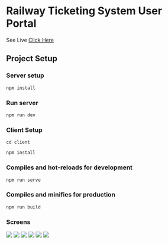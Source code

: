 # Railway Ticketing System User Portal

See Live [Click Here](https://rts-railway.herokuapp.com)

## Project Setup

### Server setup
```
npm install
```

### Run server
```
npm run dev
```

### Client Setup
```
cd client
```

```
npm install
```

### Compiles and hot-reloads for development
```
npm run serve
```

### Compiles and minifies for production
```
npm run build
```

### Screens

<img src="images/1.PNG">

<img src="images/2.PNG">

<img src="images/3.PNG">

<img src="images/4.PNG">

<img src="images/5.PNG">

<img src="images/6.PNG">
